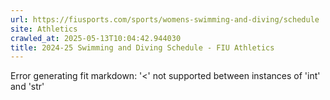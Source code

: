 ```yaml
---
url: https://fiusports.com/sports/womens-swimming-and-diving/schedule
site: Athletics
crawled_at: 2025-05-13T10:04:42.944030
title: 2024-25 Swimming and Diving Schedule - FIU Athletics
---
```


Error generating fit markdown: '<' not supported between instances of 'int' and 'str'